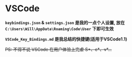 # VSCode

**`keybindings.json` & `settings.json` 是我的一点个人设置, 放在 `C:\Users\Will\AppData\Roaming\Code\User` 下即可生效**

**`VSCode_Key_Bindings.md` 是我总结的快捷键(适用于VSCode1.1)**

~~PS: 不得不说 VSCode 在用户体验上完虐 S\*、e\*、v\*...~~
